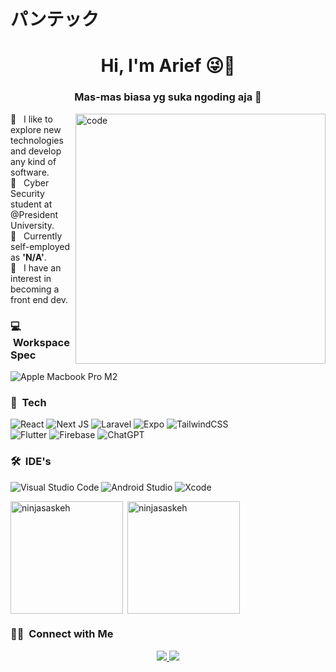 <h1>パンテック</h1>
<h1 align="center">Hi, I'm Arief 😜🤟</h1>
<h3 align="center">Mas-mas biasa yg suka ngoding aja 🫠</h3>

<img align="right" alt="code" width="400" src="https://wallpaperaccess.com/full/2641092.gif" />


🫡 &nbsp; I like to explore new technologies and develop any kind of software.\
👾 &nbsp; Cyber Security student at @President University.\
🫣 &nbsp; Currently self-employed as **'N/A'**.\
🥶 &nbsp; I have an interest in becoming a front end dev.

### 💻 &nbsp;Workspace Spec
![Apple Macbook Pro M2](https://img.shields.io/badge/Apple-MacBook_Pro_M2-05122A?style=flat&logo=apple&logoColor=88E0EF)&nbsp;

### 🧬 &nbsp;Tech
![React](https://img.shields.io/badge/react-%2320232a.svg?style=for-the-badge&logo=react&logoColor=%2361DAFB)
![Next JS](https://img.shields.io/badge/Next-black?style=for-the-badge&logo=next.js&logoColor=white)
![Laravel](https://img.shields.io/badge/laravel-%23FF2D20.svg?style=for-the-badge&logo=laravel&logoColor=white)
![Expo](https://img.shields.io/badge/expo-1C1E24?style=for-the-badge&logo=expo&logoColor=#D04A37)
![TailwindCSS](https://img.shields.io/badge/tailwindcss-%2338B2AC.svg?style=for-the-badge&logo=tailwind-css&logoColor=white)
<br />
![Flutter](https://img.shields.io/badge/Flutter-%2302569B.svg?style=for-the-badge&logo=Flutter&logoColor=white)
![Firebase](https://img.shields.io/badge/Firebase-039BE5?style=for-the-badge&logo=Firebase&logoColor=white)
![ChatGPT](https://img.shields.io/badge/chatGPT-74aa9c?style=for-the-badge&logo=openai&logoColor=white)
### 🛠 &nbsp;IDE's

![Visual Studio Code](https://img.shields.io/badge/Visual%20Studio%20Code-0078d7.svg?style=for-the-badge&logo=visual-studio-code&logoColor=white)
![Android Studio](https://img.shields.io/badge/Android%20Studio-3DDC84.svg?style=for-the-badge&logo=android-studio&logoColor=white)
![Xcode](https://img.shields.io/badge/Xcode-007ACC?style=for-the-badge&logo=Xcode&logoColor=white)


<p><img  height="180em" align="left" src="https://github-readme-stats-eight-theta.vercel.app/api/top-langs/?username=ninjasaskeh&layout=compact&langs_count=8" alt="ninjasaskeh" /></p>

<p>&nbsp;<img  height="180em" align="center" src="https://github-readme-stats.vercel.app/api?username=ninjasaskeh&show_icons=true&include_all_commits=true&count_private=true" alt="ninjasaskeh" /></p>

### 🤝🏻 &nbsp;Connect with Me
<div align="center">
<a href="https://www.linkedin.com/in/arief-maizaki/" target="_blank">
  <img src="https://img.shields.io/badge/linkedin-%230077B5.svg?style=for-the-badge&logo=linkedin&logoColor=white"/>
<a href="https://www.instagram.com/izaki_a21/" target="_blank">
  <img src="https://img.shields.io/badge/Instagram-%23E4405F.svg?style=for-the-badge&logo=Instagram&logoColor=white"/>
</div>
